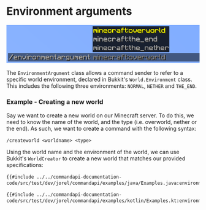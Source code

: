 # Environment arguments

![An environment argument with the suggestions minecraft:overworld, minecraft:the_end and minecraft:the_nether](./images/arguments/environment.png)

The `EnvironmentArgument` class allows a command sender to refer to a specific world environment, declared in Bukkit's `World.Environment` class. This includes the following three environments: `NORMAL`, `NETHER` and `THE_END`.

<div class="example">

### Example - Creating a new world

Say we want to create a new world on our Minecraft server. To do this, we need to know the name of the world, and the type (i.e. overworld, nether or the end). As such, we want to create a command with the following syntax:

```mccmd
/createworld <worldname> <type>
```

Using the world name and the environment of the world, we can use Bukkit's `WorldCreator` to create a new world that matches our provided specifications:

<div class="multi-pre">

```java,Java
{{#include ../../commandapi-documentation-code/src/test/dev/jorel/commandapi/examples/java/Examples.java:environmentarguments}}
```

```kotlin,Kotlin
{{#include ../../commandapi-documentation-code/src/test/dev/jorel/commandapi/examples/kotlin/Examples.kt:environmentarguments}}
```

</div>

</div>
